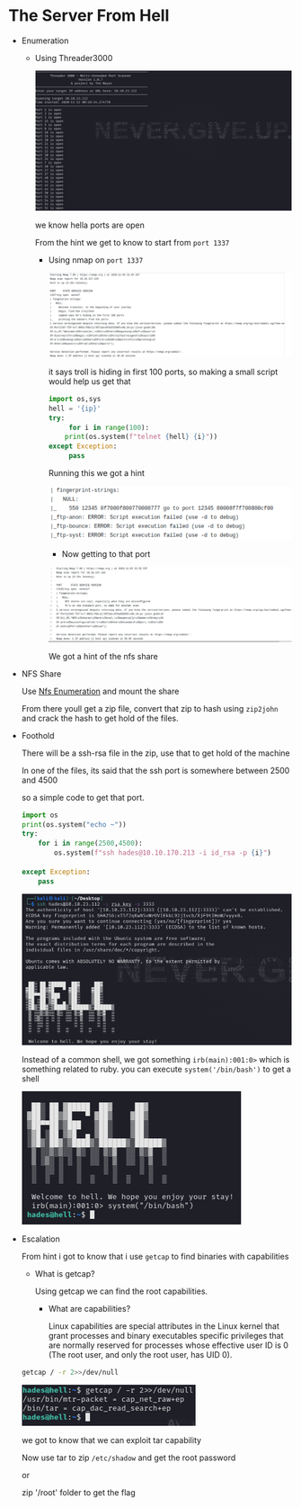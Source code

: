 # The Server From Hell

- Enumeration
    - Using Threader3000

        ![The%20Server%20From%20Hell%203624f94bda8f4858ade4de32209e9097/Untitled.png](The%20Server%20From%20Hell%203624f94bda8f4858ade4de32209e9097/Untitled.png)

        we know hella ports are open

        From the hint we get  to know to start from `port 1337`

        - Using nmap on `port 1337`

            ![The%20Server%20From%20Hell%203624f94bda8f4858ade4de32209e9097/Untitled%201.png](The%20Server%20From%20Hell%203624f94bda8f4858ade4de32209e9097/Untitled%201.png)

            it says troll is hiding in first 100 ports, so making a small script would help us get that

            ```python
            import os,sys
            hell = '{ip}'
            try:
                 for i in range(100):
            	print(os.system(f"telnet {hell} {i}"))
            except Exception:
                 pass
            ```

            Running this we got a hint

            ![The%20Server%20From%20Hell%203624f94bda8f4858ade4de32209e9097/Untitled%202.png](The%20Server%20From%20Hell%203624f94bda8f4858ade4de32209e9097/Untitled%202.png)

            - Now getting to that port

            ![The%20Server%20From%20Hell%203624f94bda8f4858ade4de32209e9097/Untitled%203.png](The%20Server%20From%20Hell%203624f94bda8f4858ade4de32209e9097/Untitled%203.png)

            We got a hint of the nfs share

- NFS Share

    Use [Nfs Enumeration](https://www.notion.so/Enumeration-81b73bf2116240699ede5b5847811ab4) and mount the share

    From there youll get a zip file, convert that zip to hash using `zip2john` and crack the hash to get hold of the files.

- Foothold

    There will be a ssh-rsa file in the zip, use that to get hold of the machine

    In one of the files, its said  that the ssh port is somewhere between 2500 and 4500

    so a simple code to get that port.

    ```python
    import os
    print(os.system("echo ~"))
    try:
        for i in range(2500,4500):
            os.system(f"ssh hades@10.10.170.213 -i id_rsa -p {i}")
    	
    except Exception:
        pass
    ```

    ![The%20Server%20From%20Hell%203624f94bda8f4858ade4de32209e9097/Untitled%204.png](The%20Server%20From%20Hell%203624f94bda8f4858ade4de32209e9097/Untitled%204.png)

    Instead of a common shell, we got something `irb(main):001:0>` which is something related to ruby.
    you can execute ``system('/bin/bash')`` to get a shell

    ![The%20Server%20From%20Hell%203624f94bda8f4858ade4de32209e9097/Untitled%205.png](The%20Server%20From%20Hell%203624f94bda8f4858ade4de32209e9097/Untitled%205.png)

- Escalation

    From hint i got to know that i use  `getcap` to find binaries with capabilities 

    - What is getcap?

        Using getcap we can find the root capabilities.

        - What are capabilities?

            Linux capabilities are special attributes in the Linux kernel that grant processes and binary executables specific privileges that are normally reserved for processes whose effective user ID is 0 (The root user, and only the root user, has UID 0).

    ```bash
    getcap / -r 2>>/dev/null
    ```

    ![The%20Server%20From%20Hell%203624f94bda8f4858ade4de32209e9097/Untitled%206.png](The%20Server%20From%20Hell%203624f94bda8f4858ade4de32209e9097/Untitled%206.png)

    we got to know that we can exploit tar capability

    Now use tar to zip `/etc/shadow` and get the root password 

    or

    zip '/root' folder to get  the flag